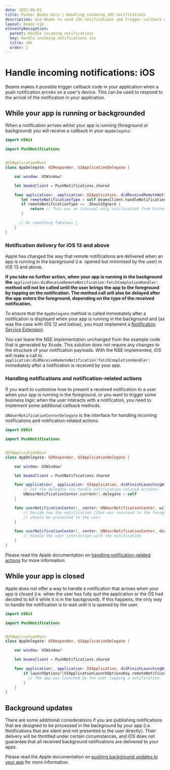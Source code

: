 ```yaml
---
date: 2021-08-01
title: Pusher Beams Docs | Handling incoming iOS notifications
description: Use Beams to send iOS notifications and trigger callback code in your app when a notification is recieved so that you can respond in your application.
layout: beams.njk
eleventyNavigation:
  parent: Handle incoming notifications
  key: Handle incoming notifications ios
  title: iOS
  order: 2
---
```


# Handle incoming notifications: iOS

Beams makes it possible trigger callback code in your application when a push notification arrives on a user's device. This can be used to respond to the arrival of the notification in your application.

## While your app is running or backgrounded

When a notification arrives whilst your app is running (foreground or background) you will receive a callback in your `AppDelegate`:

```swift
import UIKit

import PushNotifications


@UIApplicationMain
class AppDelegate: UIResponder, UIApplicationDelegate {

    var window: UIWindow?

    let beamsClient = PushNotifications.shared

    func application(_ application: UIApplication, didReceiveRemoteNotification userInfo: [AnyHashable: Any], fetchCompletionHandler completionHandler: @escaping (UIBackgroundFetchResult) -> Void) {
       let remoteNotificationType = self.beamsClient.handleNotification(userInfo: userInfo)
       if remoteNotificationType == .ShouldIgnore {
           return // This was an internal-only notification from Pusher.
       }

      // Do something fabulous 🦄
    }
}
```

### Notification delivery for iOS 13 and above

Apple has changed the way that remote notifications are delivered when an app is running in the background (i.e. opened but minimised by the user) in iOS 13 and above.

**If you take no further action, when your app is running in the background the** `application:didReceiveRemoteNotification:fetchCompletionHandler:` **method will not be called until the user brings the app to the foreground by tapping on the notification. The method call will also be delayed after the app enters the foreground, depending on the type of the received notification.**

To ensure that the `AppDelegate` method is called immediately after a notification is displayed when your app is running in the background and (as was the case with iOS 12 and below), you must implement a [Notification Service Extension](https://developer.apple.com/documentation/usernotifications/modifying_content_in_newly_delivered_notifications).

You can leave the NSE implementation unchanged from the example code that is generated by Xcode. This solution does not require any changes to the structure of your notification payloads. With the NSE implemented, iOS will make a call to `application:didReceiveRemoteNotification:fetchCompletionHandler:` immediately after a notification is received by your app.

### Handling notifications and notification-related actions

If you want to customise how to present a received notification to a user when your app is running in the foreground, or you want to trigger some business logic when the user interacts with a notification, you need to implement some additional callback methods.

`UNUserNotificationCenterDelegate` is the interface for handling incoming notifications and notification-related actions:

```swift
import UIKit

import PushNotifications


@UIApplicationMain
class AppDelegate: UIResponder, UIApplicationDelegate {

    var window: UIWindow?

    let beamsClient = PushNotifications.shared

    func application(_ application: UIApplication, didFinishLaunchingWithOptions launchOptions: [UIApplication.LaunchOptionsKey: Any]?) -> Bool {
        // Set the delegate (to handle notification-related actions)
        UNUserNotificationCenter.current().delegate = self
    }

    func userNotificationCenter(_ center: UNUserNotificationCenter, willPresent notification: UNNotification, withCompletionHandler completionHandler: @escaping (UNNotificationPresentationOptions) -> Void) {
        // Decide how the notification (that was received in the foreground)
        // should be presented to the user
    }

    func userNotificationCenter(_ center: UNUserNotificationCenter, didReceive response: UNNotificationResponse, withCompletionHandler completionHandler: @escaping () -> Void) {
        // Handle the user interaction with the notification
    }
}
```

Please read the Apple documentation on [handling notification-related actions](https://developer.apple.com/documentation/usernotifications/handling_notifications_and_notification-related_actions) for more information.

## While your app is closed

Apple does not offer a way to handle a notification that arrives when your app is closed (i.e. when the user has fully quit the application or the OS had decided to kill it while it is in the background). If this happens, the only way to handle the notification is to wait until it is opened by the user.

```swift
import UIKit

import PushNotifications


@UIApplicationMain
class AppDelegate: UIResponder, UIApplicationDelegate {

    var window: UIWindow?

    let beamsClient = PushNotifications.shared

    func application(_ application: UIApplication, didFinishLaunchingWithOptions launchOptions: [UIApplication.LaunchOptionsKey: Any]?) -> Bool {
        if launchOptions?[UIApplicationLaunchOptionsKey.remoteNotification] != nil {
          // The app was launched by the user tapping a notification
        }
    }
}
```

## Background updates

There are some additional considerations if you are publishing notifications that are designed to be processed in the background by your app (i.e. Notifications that are silent and not presented to the user directly). Their delivery will be throttled under certain circumstances, and iOS does not guarantee that all received background notifications are delivered to your apps.

Please read the Apple documentation on [pushing background updates to your app](https://developer.apple.com/documentation/usernotifications/setting_up_a_remote_notification_server/pushing_background_updates_to_your_app) for more information.
